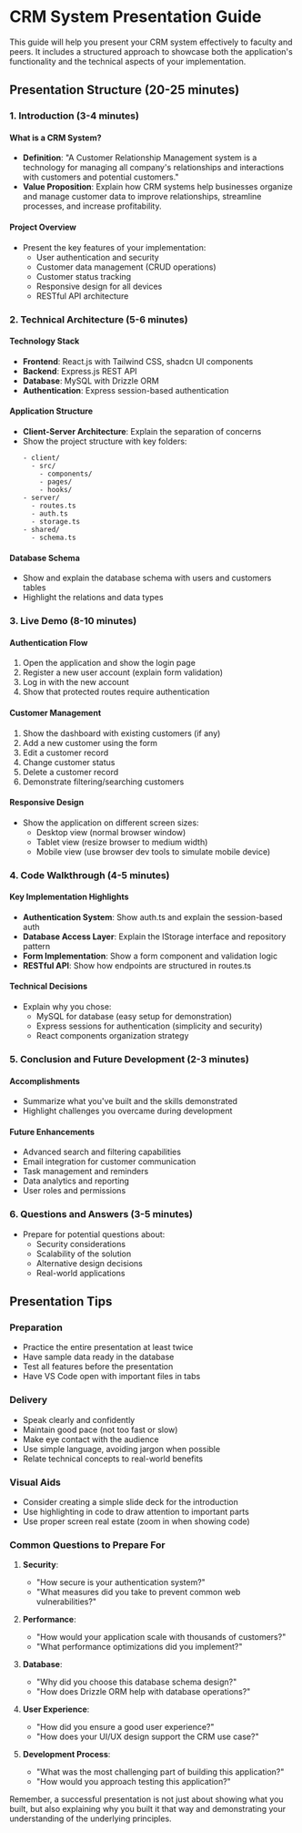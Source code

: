 # CRM System Presentation Guide

This guide will help you present your CRM system effectively to faculty and peers. It includes a structured approach to showcase both the application's functionality and the technical aspects of your implementation.

## Presentation Structure (20-25 minutes)

### 1. Introduction (3-4 minutes)

#### What is a CRM System?
- **Definition**: "A Customer Relationship Management system is a technology for managing all company's relationships and interactions with customers and potential customers."
- **Value Proposition**: Explain how CRM systems help businesses organize and manage customer data to improve relationships, streamline processes, and increase profitability.

#### Project Overview
- Present the key features of your implementation:
  - User authentication and security
  - Customer data management (CRUD operations)
  - Customer status tracking
  - Responsive design for all devices
  - RESTful API architecture

### 2. Technical Architecture (5-6 minutes)

#### Technology Stack
- **Frontend**: React.js with Tailwind CSS, shadcn UI components
- **Backend**: Express.js REST API
- **Database**: MySQL with Drizzle ORM
- **Authentication**: Express session-based authentication

#### Application Structure
- **Client-Server Architecture**: Explain the separation of concerns
- Show the project structure with key folders:
  ```
  - client/
    - src/
      - components/
      - pages/
      - hooks/
  - server/
    - routes.ts
    - auth.ts
    - storage.ts
  - shared/
    - schema.ts
  ```

#### Database Schema
- Show and explain the database schema with users and customers tables
- Highlight the relations and data types

### 3. Live Demo (8-10 minutes)

#### Authentication Flow
1. Open the application and show the login page
2. Register a new user account (explain form validation)
3. Log in with the new account
4. Show that protected routes require authentication

#### Customer Management
1. Show the dashboard with existing customers (if any)
2. Add a new customer using the form
3. Edit a customer record
4. Change customer status
5. Delete a customer record
6. Demonstrate filtering/searching customers

#### Responsive Design
- Show the application on different screen sizes:
  - Desktop view (normal browser window)
  - Tablet view (resize browser to medium width)
  - Mobile view (use browser dev tools to simulate mobile device)

### 4. Code Walkthrough (4-5 minutes)

#### Key Implementation Highlights
- **Authentication System**: Show auth.ts and explain the session-based auth
- **Database Access Layer**: Explain the IStorage interface and repository pattern
- **Form Implementation**: Show a form component and validation logic
- **RESTful API**: Show how endpoints are structured in routes.ts

#### Technical Decisions
- Explain why you chose:
  - MySQL for database (easy setup for demonstration)
  - Express sessions for authentication (simplicity and security)
  - React components organization strategy

### 5. Conclusion and Future Development (2-3 minutes)

#### Accomplishments
- Summarize what you've built and the skills demonstrated
- Highlight challenges you overcame during development

#### Future Enhancements
- Advanced search and filtering capabilities
- Email integration for customer communication
- Task management and reminders
- Data analytics and reporting
- User roles and permissions

### 6. Questions and Answers (3-5 minutes)
- Prepare for potential questions about:
  - Security considerations
  - Scalability of the solution
  - Alternative design decisions
  - Real-world applications

## Presentation Tips

### Preparation
- Practice the entire presentation at least twice
- Have sample data ready in the database
- Test all features before the presentation
- Have VS Code open with important files in tabs

### Delivery
- Speak clearly and confidently
- Maintain good pace (not too fast or slow)
- Make eye contact with the audience
- Use simple language, avoiding jargon when possible
- Relate technical concepts to real-world benefits

### Visual Aids
- Consider creating a simple slide deck for the introduction
- Use highlighting in code to draw attention to important parts
- Use proper screen real estate (zoom in when showing code)

### Common Questions to Prepare For

1. **Security**: 
   - "How secure is your authentication system?"
   - "What measures did you take to prevent common web vulnerabilities?"

2. **Performance**:
   - "How would your application scale with thousands of customers?"
   - "What performance optimizations did you implement?"

3. **Database**:
   - "Why did you choose this database schema design?"
   - "How does Drizzle ORM help with database operations?"

4. **User Experience**:
   - "How did you ensure a good user experience?"
   - "How does your UI/UX design support the CRM use case?"

5. **Development Process**:
   - "What was the most challenging part of building this application?"
   - "How would you approach testing this application?"

Remember, a successful presentation is not just about showing what you built, but also explaining why you built it that way and demonstrating your understanding of the underlying principles.
